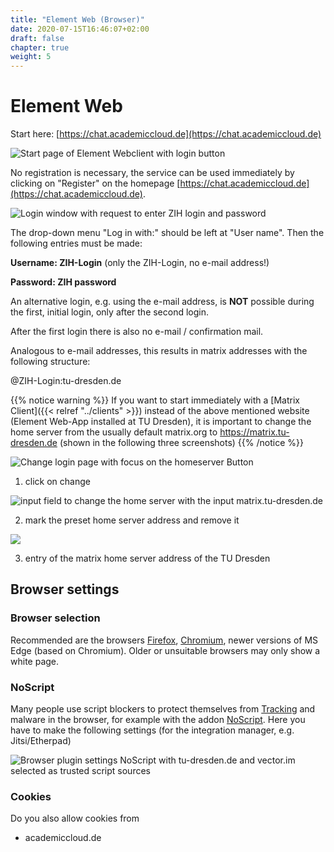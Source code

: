 ```yaml
---
title: "Element Web (Browser)"
date: 2020-07-15T16:46:07+02:00
draft: false
chapter: true
weight: 5
---
```


# Element Web
Start here: [https://chat.academiccloud.de](https://chat.academiccloud.de) 

![Start page of Element Webclient with login button](/images/01_Welcome_en.png)

No registration is necessary, the service can be used immediately by clicking on "Register" on the homepage [https://chat.academiccloud.de](https://chat.academiccloud.de).

![Login window with request to enter ZIH login and password](/images/02_Login1_en.png)

The drop-down menu "Log in with:" should be left at "User name". Then the following entries must be made:

**Username: ZIH-Login** (only the ZIH-Login, no e-mail address!)

**Password: ZIH password**

An alternative login, e.g. using the e-mail address, is **NOT** possible during the first, initial login, only after the second login.

After the first login there is also no e-mail / confirmation mail.

Analogous to e-mail addresses, this results in matrix addresses with the following structure:

@ZIH-Login:tu-dresden.de

{{% notice warning %}}
If you want to start immediately with a [Matrix Client]({{< relref "../clients" >}}) instead of the above mentioned website (Element Web-App installed at TU Dresden), it is important to change the home server from the usually default matrix.org to https://matrix.tu-dresden.de (shown in the following three screenshots)
{{% /notice %}}

![Change login page with focus on the homeserver Button](/images/02_Login2_en.png)

1. click on change

![input field to change the home server with the input matrix.tu-dresden.de](/images/02_Login3_en.png)

2. mark the preset home server address and remove it

![](/images/02_Login4_en.png)

3. entry of the matrix home server address of the TU Dresden

## Browser settings

### Browser selection

Recommended are the browsers [Firefox](https://www.mozilla.org/de/firefox/new/), [Chromium](https://www.chromium.org/getting-involved/download-chromium), newer versions of MS Edge (based on Chromium). Older or unsuitable browsers may only show a white page.

### NoScript

Many people use script blockers to protect themselves from [Tracking](https://tu-dresden.de/tu-dresden/newsportal/news/datenschutz-beim-website-tracking) and malware in the browser, for example with the addon [NoScript](https://addons.mozilla.org/de/firefox/addon/noscript/). Here you have to make the following settings (for the integration manager, e.g. Jitsi/Etherpad)

![Browser plugin settings NoScript with tu-dresden.de and vector.im selected as trusted script sources](/images/10_Sicherheit2_en.png)

### Cookies

Do you also allow cookies from

- academiccloud.de
